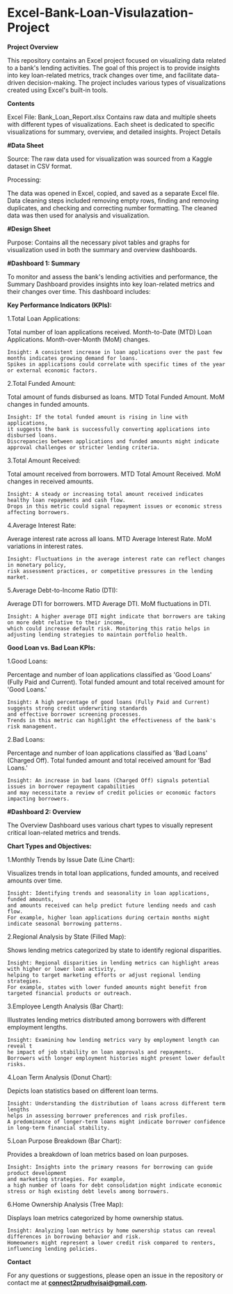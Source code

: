 # Excel-Bank-Loan-Visulazation-Project

**Project Overview**

This repository contains an Excel project focused on visualizing data related to a bank's lending activities. The goal of this project is to provide insights into key loan-related metrics, track changes over time, and facilitate data-driven decision-making. The project includes various types of visualizations created using Excel's built-in tools.

**Contents**

Excel File: Bank_Loan_Report.xlsx
Contains raw data and multiple sheets with different types of visualizations.
Each sheet is dedicated to specific visualizations for summary, overview, and detailed insights.
Project Details

**#Data Sheet**

Source: The raw data used for visualization was sourced from a Kaggle dataset in CSV format.

Processing:

The data was opened in Excel, copied, and saved as a separate Excel file.
Data cleaning steps included removing empty rows, finding and removing duplicates, and checking and correcting number formatting.
The cleaned data was then used for analysis and visualization.

**#Design Sheet**

Purpose: Contains all the necessary pivot tables and graphs for visualization used in both the summary and overview dashboards.

**#Dashboard 1: Summary**

To monitor and assess the bank's lending activities and performance, the Summary Dashboard provides insights into key loan-related metrics and their changes over time. This dashboard includes:

**Key Performance Indicators (KPIs):**

1.Total Loan Applications:

Total number of loan applications received.
Month-to-Date (MTD) Loan Applications.
Month-over-Month (MoM) changes.

    Insight: A consistent increase in loan applications over the past few months indicates growing demand for loans. 
    Spikes in applications could correlate with specific times of the year or external economic factors.

2.Total Funded Amount:

Total amount of funds disbursed as loans.
MTD Total Funded Amount.
MoM changes in funded amounts.

    Insight: If the total funded amount is rising in line with applications, 
    it suggests the bank is successfully converting applications into disbursed loans. 
    Discrepancies between applications and funded amounts might indicate approval challenges or stricter lending criteria.

3.Total Amount Received:

Total amount received from borrowers.
MTD Total Amount Received.
MoM changes in received amounts.

    Insight: A steady or increasing total amount received indicates healthy loan repayments and cash flow. 
    Drops in this metric could signal repayment issues or economic stress affecting borrowers.

4.Average Interest Rate:

Average interest rate across all loans.
MTD Average Interest Rate.
MoM variations in interest rates.

    Insight: Fluctuations in the average interest rate can reflect changes in monetary policy, 
    risk assessment practices, or competitive pressures in the lending market.

5.Average Debt-to-Income Ratio (DTI):

Average DTI for borrowers.
MTD Average DTI.
MoM fluctuations in DTI.

    Insight: A higher average DTI might indicate that borrowers are taking on more debt relative to their income, 
    which could increase default risk. Monitoring this ratio helps in adjusting lending strategies to maintain portfolio health.

**Good Loan vs. Bad Loan KPIs:**

1.Good Loans:

Percentage and number of loan applications classified as 'Good Loans' (Fully Paid and Current).
Total funded amount and total received amount for 'Good Loans.'

    Insight: A high percentage of good loans (Fully Paid and Current) suggests strong credit underwriting standards 
    and effective borrower screening processes. 
    Trends in this metric can highlight the effectiveness of the bank's risk management.

2.Bad Loans:

Percentage and number of loan applications classified as 'Bad Loans' (Charged Off).
Total funded amount and total received amount for 'Bad Loans.'

    Insight: An increase in bad loans (Charged Off) signals potential issues in borrower repayment capabilities 
    and may necessitate a review of credit policies or economic factors impacting borrowers.

**#Dashboard 2: Overview**

The Overview Dashboard uses various chart types to visually represent critical loan-related metrics and trends.

**Chart Types and Objectives:**

1.Monthly Trends by Issue Date (Line Chart):

Visualizes trends in total loan applications, funded amounts, and received amounts over time.

    Insight: Identifying trends and seasonality in loan applications, funded amounts, 
    and amounts received can help predict future lending needs and cash flow. 
    For example, higher loan applications during certain months might indicate seasonal borrowing patterns.

2.Regional Analysis by State (Filled Map):

Shows lending metrics categorized by state to identify regional disparities.

    Insight: Regional disparities in lending metrics can highlight areas with higher or lower loan activity, 
    helping to target marketing efforts or adjust regional lending strategies. 
    For example, states with lower funded amounts might benefit from targeted financial products or outreach.

3.Employee Length Analysis (Bar Chart):

Illustrates lending metrics distributed among borrowers with different employment lengths.

    Insight: Examining how lending metrics vary by employment length can reveal t
    he impact of job stability on loan approvals and repayments. 
    Borrowers with longer employment histories might present lower default risks.

4.Loan Term Analysis (Donut Chart):

Depicts loan statistics based on different loan terms.

    Insight: Understanding the distribution of loans across different term lengths 
    helps in assessing borrower preferences and risk profiles. 
    A predominance of longer-term loans might indicate borrower confidence in long-term financial stability.

5.Loan Purpose Breakdown (Bar Chart):

Provides a breakdown of loan metrics based on loan purposes.

    Insight: Insights into the primary reasons for borrowing can guide product development 
    and marketing strategies. For example, 
    a high number of loans for debt consolidation might indicate economic stress or high existing debt levels among borrowers.

6.Home Ownership Analysis (Tree Map):

Displays loan metrics categorized by home ownership status.

    Insight: Analyzing loan metrics by home ownership status can reveal differences in borrowing behavior and risk. 
    Homeowners might represent a lower credit risk compared to renters, influencing lending policies.


**Contact**

For any questions or suggestions, please open an issue in the repository or contact me at **connect2prudhvisai@gmail.com.**


